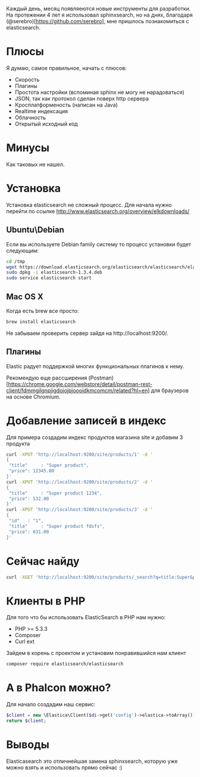 Каждый день, месяц появляеются новые инструменты для разработки. На протежении 4 лет я использовал sphinxsearch, но на днях,
благодаря (@serebro)[https://github.com/serebro], мне пришлось познакомиться с elasticsearch.

# Плюсы

Я думаю, самое правильное, начать с плюсов:

+ Скорость
+ Плагины
+ Простота настройки (вспоминая sphinx не могу не нарадоваться)
+ JSON, так как протокол сделан поверх http сервера
+ Кросплатформеность (написан на Java)
+ Realtime индексация
+ Облачность
+ Открытый исходный код

# Минусы

Как таковых не нашел.

# Установка

Установка elasticsearch не сложный процесс. Для начала нужно перейти по ссылке http://www.elasticsearch.org/overview/elkdownloads/

## Ubuntu\Debian

Если вы используете Debian family систему то процесс установки будет следующим:

```bash
cd /tmp
wget https://download.elasticsearch.org/elasticsearch/elasticsearch/elasticsearch-1.3.4.deb
sudo dpkg -i elasticsearch-1.3.4.deb
sudo service elasticsearch start
```

## Mac OS X

Когда есть brew все просто:

```bash
brew install elasticsearch
```

Не забываем проверить сервер зайдя на http://localhost:9200/.

## Плагины

Elastic радует поддержкой многих функциональных плагинов к нему.

Рекомендую еще рассширения (Postman)[https://chrome.google.com/webstore/detail/postman-rest-client/fdmmgilgnpjigdojojpjoooidkmcomcm/related?hl=en] для браузеров на основе Chromium.

# Добавление записей в индекс

Для примера создадим индекс продуктов магазина site и добавим 3 продукта

```bash
curl -XPUT 'http://localhost:9200/site/products/1' -d '
{
 "title"     : "Super product",
 "price": 12345.00
}'
curl -XPUT 'http://localhost:9200/site/products/2' -d '
{
 "title"     : "Super product 1234",
 "price": 532.00
}'
curl -XPUT 'http://localhost:9200/site/products/3' -d '
{ 
 "id"   : "1",
 "title"     : "Super product fdsfs",
 "price": 631.00
}'
```

# Сейчас найду

```bash
curl -XGET 'http://localhost:9200/site/products/_search?q=title:Super&pretty=true'
```

# Клиенты в PHP

Для того что бы использовать ElasticSearch в PHP нам нужно:

* PHP >= 5.3.3
* Composer
* Curl ext

Зайдем в корень с проектом и установим понравившийся нам клиент

```bash
composer require elasticsearch/elasticsearch
```

# А в Phalcon можно?

Для начало создадим наш сервис:

```php
$client = new \Elastica\Client($di->get('config')->elastica->toArray());
return $client;
```

# Выводы

Elasticasearch это отличнейшая замена sphinxsearch, которую уже можно взять и использовать прямо сейчас :)
